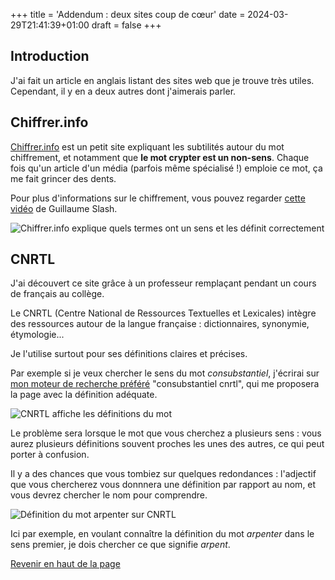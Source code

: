 +++
title = 'Addendum : deux sites coup de cœur'
date = 2024-03-29T21:41:39+01:00
draft = false
+++

## Introduction

J'ai fait un article en anglais listant des sites web que je trouve très utiles. Cependant, il y en a deux autres dont
j'aimerais parler.

## Chiffrer.info

[Chiffrer.info](https://chiffrer.info/) est un petit site expliquant les subtilités autour du mot chiffrement, et notamment que **le mot crypter est 
un non-sens**. Chaque fois qu'un article d'un média (parfois même spécialisé !) emploie ce mot, ça me fait grincer des dents.

Pour plus d'informations sur le chiffrement, vous pouvez regarder [cette vidéo](https://yewtu.be/watch?v=dGpJ8q0ztxo) de Guillaume Slash.

![Chiffrer.info explique quels termes ont un sens et les définit correctement](/images/useful-websites/chiffrer.png)

## CNRTL

J'ai découvert ce site grâce à un professeur remplaçant pendant un cours de français au collège.

Le CNRTL (Centre National de Ressources Textuelles et Lexicales) intègre des ressources autour de la langue française : dictionnaires, synonymie, étymologie... 

Je l'utilise surtout pour ses définitions claires et précises.

Par exemple si je veux chercher le sens du mot *consubstantiel*, j'écrirai sur [mon moteur de recherche préféré](https://search.disroot.org/) 
"consubstantiel cnrtl", qui me proposera la page avec la définition adéquate.

![CNRTL affiche les définitions du mot](/images/useful-websites/cnrtl.png)

Le problème sera lorsque le mot que vous cherchez a plusieurs sens : vous aurez plusieurs définitions souvent proches les unes des autres, ce qui peut 
porter à confusion.

Il y a des chances que vous tombiez sur quelques redondances : l'adjectif que vous chercherez vous donnnera une définition par rapport au nom, et vous 
devrez chercher le nom pour comprendre.

![Définition du mot arpenter sur CNRTL](/images/useful-websites/cnrtl_arpenter.png)

Ici par exemple, en voulant connaître la définition du mot *arpenter* dans le sens premier, je dois chercher ce que signifie *arpent*.

[Revenir en haut de la page](#introduction)

